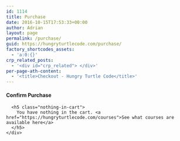 ```yaml
---
id: 1114
title: Purchase
date: 2016-10-15T17:53:33+00:00
author: Adrian
layout: page
permalink: /purchase/
guid: https://hungryturtlecode.com/purchase/
factory_shortcodes_assets:
  - 'a:0:{}'
crp_related_posts:
  - '<div id="crp_related"> </div>'
per-page-ath-content:
  - '<title>Checkout - Hungry Turtle Code</title>'
---
```

<div class="lifterlms">
  <div class="llms-checkout-wrapper">
    <div class="llms-checkout">
      <h4>
        Confirm Purchase
      </h4>
      
      <h5 class="nothing-in-cart">
        You have nothing in the cart. <a href="https://hungryturtlecode.com/courses">See what courses are available here</a>
      </h5>
    </div>
  </div>
</div>
